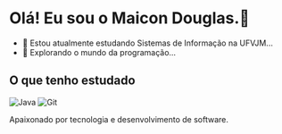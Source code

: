 # Olá! Eu sou o Maicon Douglas.👋

- 🌱 Estou atualmente estudando Sistemas de Informação na UFVJM...
- 🚀 Explorando o mundo da programação...

## O que tenho estudado

![Java](https://img.shields.io/badge/Java-007396?style=for-the-badge&logo=java&logoColor=white)
![Git](https://img.shields.io/badge/Git-F05032?style=for-the-badge&logo=git&logoColor=white)

Apaixonado por tecnologia e desenvolvimento de software.
